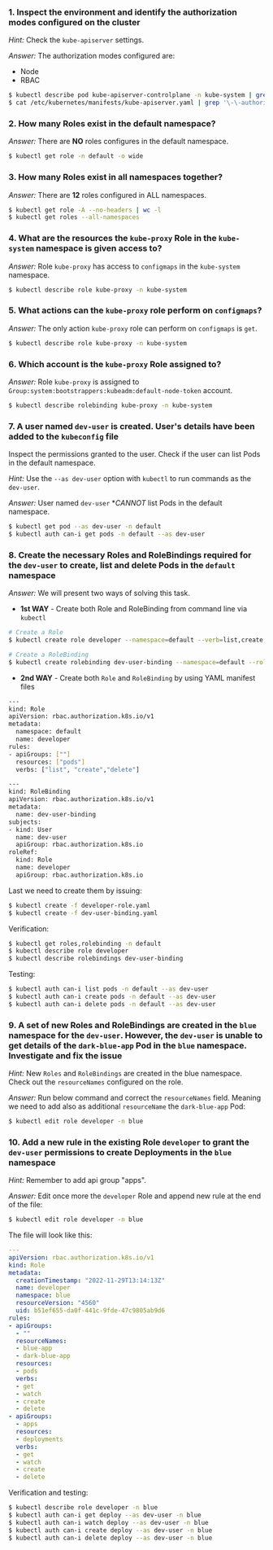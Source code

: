 ### 1. Inspect the environment and identify the authorization modes configured on the cluster

*Hint:* Check the `kube-apiserver` settings.

*Answer:* The authorization modes configured are:
- Node
- RBAC

```bash
$ kubectl describe pod kube-apiserver-controlplane -n kube-system | grep '\-\-authorization-mode' 
$ cat /etc/kubernetes/manifests/kube-apiserver.yaml | grep '\-\-authorization-mode'
```

### 2. How many Roles exist in the default namespace?

*Answer:* There are **NO** roles configures in the default namespace.

```bash
$ kubectl get role -n default -o wide
```

### 3. How many Roles exist in all namespaces together?

*Answer:* There are **12** roles configured in ALL namespaces.

```bash
$ kubectl get role -A --no-headers | wc -l
$ kubectl get roles --all-namespaces
```

### 4. What are the resources the `kube-proxy` Role in the `kube-system` namespace is given access to?

*Answer:* Role `kube-proxy` has access to `configmaps` in the `kube-system` namespace.

```bash
$ kubectl describe role kube-proxy -n kube-system
```

### 5. What actions can the `kube-proxy` role perform on `configmaps`?

*Answer:* The only action `kube-proxy` role can perform on `configmaps` is `get`.

```bash
$ kubectl describe role kube-proxy -n kube-system
```

### 6. Which account is the `kube-proxy` Role assigned to?

*Answer:* Role `kube-proxy` is assigned to `Group:system:bootstrappers:kubeadm:default-node-token` account.

```bash
$ kubectl describe rolebinding kube-proxy -n kube-system
```

### 7. A user named `dev-user` is created. User's details have been added to the `kubeconfig` file

Inspect the permissions granted to the user. Check if the user can list Pods in the default namespace.

*Hint:* Use the `--as dev-user` option with `kubectl` to run commands as the `dev-user`.

*Answer:* User named `dev-user` **CANNOT* list Pods in the default namespace.

```bash
$ kubectl get pod --as dev-user -n default
$ kubectl auth can-i get pods -n default --as dev-user
```

### 8. Create the necessary Roles and RoleBindings required for the `dev-user` to create, list and delete Pods in the `default` namespace

*Answer:* We will present two ways of solving this task.

- **1st WAY** - Create both Role and RoleBinding from command line via `kubectl`

```bash
# Create a Role
$ kubectl create role developer --namespace=default --verb=list,create,delete --resource=pods

# Create a RoleBinding
$ kubectl create rolebinding dev-user-binding --namespace=default --role=developer --user=dev-user
```

- **2nd WAY** - Create both `Role` and `RoleBinding` by using YAML manifest files

```bash
---
kind: Role
apiVersion: rbac.authorization.k8s.io/v1
metadata:
  namespace: default
  name: developer
rules:
- apiGroups: [""]
  resources: ["pods"]
  verbs: ["list", "create","delete"]
```

```bash
---
kind: RoleBinding
apiVersion: rbac.authorization.k8s.io/v1
metadata:
  name: dev-user-binding
subjects:
- kind: User
  name: dev-user
  apiGroup: rbac.authorization.k8s.io
roleRef:
  kind: Role
  name: developer
  apiGroup: rbac.authorization.k8s.io
```

Last we need to create them by issuing:

```bash
$ kubectl create -f developer-role.yaml
$ kubectl create -f dev-user-binding.yaml
```

Verification:

```bash
$ kubectl get roles,rolebinding -n default
$ kubectl describe role developer
$ kubectl describe rolebindings dev-user-binding 
```

Testing:

```bash
$ kubectl auth can-i list pods -n default --as dev-user
$ kubectl auth can-i create pods -n default --as dev-user
$ kubectl auth can-i delete pods -n default --as dev-user
```

### 9. A set of new Roles and RoleBindings are created in the `blue` namespace for the `dev-user`. However, the `dev-user` is unable to get details of the `dark-blue-app` Pod in the `blue` namespace. Investigate and fix the issue

*Hint:* New `Roles` and `RoleBindings` are created in the blue namespace. Check out the `resourceNames` configured on the role.

*Answer:* Run below command and correct the `resourceNames` field. Meaning we need to add also as additional `resourceName` the `dark-blue-app` Pod:

```bash
$ kubectl edit role developer -n blue
```

### 10. Add a new rule in the existing Role `developer` to grant the `dev-user` permissions to create Deployments in the `blue` namespace

*Hint:* Remember to add api group "apps".

*Answer:* Edit once more the `developer` Role and append new rule at the end of the file: 

```bash
$ kubectl edit role developer -n blue
```

The file will look like this:

```yaml
---
apiVersion: rbac.authorization.k8s.io/v1
kind: Role
metadata:
  creationTimestamp: "2022-11-29T13:14:13Z"
  name: developer
  namespace: blue
  resourceVersion: "4560"
  uid: b51ef655-da0f-441c-9fde-47c9805ab9d6
rules:
- apiGroups:
  - ""
  resourceNames:
  - blue-app
  - dark-blue-app
  resources:
  - pods
  verbs:
  - get
  - watch
  - create
  - delete
- apiGroups:
  - apps
  resources:
  - deployments
  verbs:
  - get
  - watch
  - create
  - delete
```

Verification and testing:

```bash
$ kubectl describe role developer -n blue
$ kubectl auth can-i get deploy --as dev-user -n blue
$ kubectl auth can-i watch deploy --as dev-user -n blue
$ kubectl auth can-i create deploy --as dev-user -n blue
$ kubectl auth can-i delete deploy --as dev-user -n blue
```
